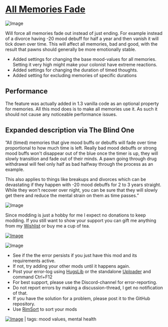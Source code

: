 # [All Memories Fade](https://steamcommunity.com/sharedfiles/filedetails/?id=2800155563)

![Image](https://i.imgur.com/iCj5o7O.png)

Will force all memories fade out instead of just ending.
For example instead of a divorce having -20 mood debuff for half a year and then vanish it will tick down over time.
This will affect all memories, bad and good, with the result that pawns should generally be more emotionally stable.

- Added settings for changing the base mood-values for all memories. Setting it very high might make your colonist have extreme reactions.
- Added settings for changing the duration of timed thoughts.
- Added setting for excluding memories of specific durations

## Performance

The feature was actually added in 1.3 vanilla code as an optional property for memories. All this mod does is to make all memories use it. As such it should not cause any noticeable performance issues.

## Expanded description via The Blind One

”All (timed) memories that give mood buffs or debuffs will fade over time proportional to how much time is left. Really bad mood debuffs or strong mood buffs won't disappear out of the blue once the timer is up, they will slowly transition and fade out of their minds. A pawn going through drug withdrawal will feel only half as bad halfway through the process as an example. 

This also applies to things like breakups and divorces which can be devastating if they happen with -20 mood debuffs for 2 to 3 years straight. While they won't recover over night, you can be sure that they will slowly get there and reduce the mental strain on them as time passes.”

![Image](https://i.imgur.com/Ds0rBAD.png)

Since modding is just a hobby for me I expect no donations to keep modding. If you still want to show your support you can gift me anything from my [Wishlist](https://store.steampowered.com/wishlist/id/Mlie) or buy me a cup of tea.

[![Image](https://i.imgur.com/VWG0yff.png)](https://ko-fi.com/G2G55DDYD)

![Image](https://i.imgur.com/5xwDG6H.png)



-  See if the the error persists if you just have this mod and its requirements active.
-  If not, try adding your other mods until it happens again.
-  Post your error-log using [HugsLib](https://steamcommunity.com/workshop/filedetails/?id=818773962) or the standalone [Uploader](https://steamcommunity.com/sharedfiles/filedetails/?id=2873415404) and command Ctrl+F12
-  For best support, please use the Discord-channel for error-reporting.
-  Do not report errors by making a discussion-thread, I get no notification of that.
-  If you have the solution for a problem, please post it to the GitHub repository.
-  Use [RimSort](https://github.com/RimSort/RimSort/releases/latest) to sort your mods

 

[![Image](https://img.shields.io/github/v/release/emipa606/AllMemoriesFade?label=latest%20version&style=plastic&labelColor=0070cd&color=white)](https://steamcommunity.com/sharedfiles/filedetails/changelog/2800155563) | tags:  mood values,  mental health
